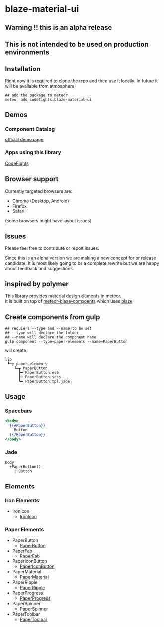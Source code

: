 # blaze-material-ui

## Warning !! this is an alpha release
## This is not intended to be used on production environments


## Installation

Right now it is required to clone the repo and then use it locally.
In future it will be available from atmosphere

```shell
## add the package to meteor
meteor add codefights:blaze-material-ui
```


## Demos

### Component Catalog
[official demo page](http://blaze-material-ui.meteor.com/)

### Apps using this library
[CodeFights](https://codefights.com)

## Browser support

Currently targeted browsers are:

* Chrome (Desktop, Android)
* Firefox
* Safari 

(some browsers might have layout issues)

## Issues

Please feel free to contribute or report issues.

Since this is an alpha version we are making a new concept for or release candidate. It is most likely going to be a complete rewrite but we are happy about feedback and suggestions.


## inspired by polymer

This library provides material design elements in meteor.  
It is built on top of [meteor-blaze-compoents](https://github.com/peerlibrary/meteor-blaze-components) which uses [blaze](https://github.com/meteor/blaze)


## Create components from gulp

```shell
## requiers --type and --name to be set
## --type will declare the folder
## --name will declare the component name
gulp component --type=paper-elements --name=PaperButton
```

will create
```
lib
 ┗━┳ paper-elements
    ┗━┳ PaperButton
      ┣━ PaperButton.es6
      ┣━ PaperButton.scss
      ┗━ PaperButton.tpl.jade
```

## Usage

### Spacebars
```handlebars
<body>
  {{#PaperButton}}
    Button
  {{/PaperButton}}
</body>
```

### Jade
```jade
body
  +PaperButton() 
    | Button
```

## Elements

### Iron Elements
* IronIcon
  * [IronIcon](lib/iron-elements/IronIcon)


### Paper Elements
* PaperButton
  * [PaperButton](lib/paper-elements/PaperButton)
* PaperFab
  * [PaperFab](lib/paper-elements/PaperFab)
* PaperIconButton
  * [PaperIconButton](lib/paper-elements/PaperIconButton)
* PaperMaterial
  * [PaperMaterial](lib/paper-elements/PaperMaterial)
* PaperRipple
  * [PaperRipple](lib/paper-elements/PaperRipple)
* PaperProgress
  * [PaperProgress](lib/paper-elements/PaperProgress)
* PaperSpinner
  * [PaperSpinner](lib/paper-elements/PaperSpinner)
* PaperToolbar
  * [PaperToolbar](lib/paper-elements/PaperToolbar)

